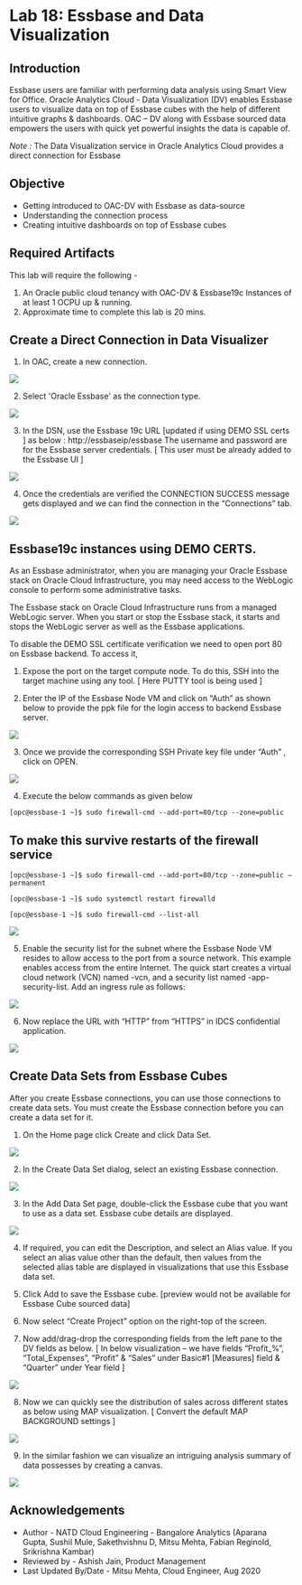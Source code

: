 # Lab 18: Essbase and Data Visualization 

## Introduction

Essbase users are familiar with performing data analysis using Smart View for Office. Oracle Analytics Cloud - Data Visualization (DV) enables Essbase users to visualize data on top of Essbase cubes with the help of different intuitive graphs & dashboards. OAC – DV along with Essbase sourced data empowers the users with quick yet powerful insights the data is capable of.  

*Note :* The Data Visualization service in Oracle Analytics Cloud provides a direct connection for Essbase

## Objective

* Getting introduced to OAC-DV with Essbase as data-source
* Understanding the connection process
* Creating intuitive dashboards on top of Essbase cubes 

## Required Artifacts

This lab will require the following -

  1.	An Oracle public cloud tenancy with OAC-DV & Essbase19c Instances of at least 1 OCPU up & running.
  2.	Approximate time to complete this lab is 20 mins. 


## Create a Direct Connection in Data Visualizer

1. In OAC, create a new connection.

![](./images/image18_1.png "")
 
2. Select 'Oracle Essbase' as the connection type.
 
![](./images/image18_2.png "")

3. In the DSN, use the Essbase 19c URL [updated if using DEMO SSL certs ] as below :
http://essbaseip/essbase
The username and password are for the Essbase server credentials. [ This user must be already added to the Essbase UI ]

![](./images/image18_3.png "")
 
4. Once the credentials are verified the CONNECTION SUCCESS message gets displayed and we can find the connection in the “Connections” tab.

![](./images/image18_4.png "")

## Essbase19c instances using DEMO CERTS.

As an Essbase administrator, when you are managing your Oracle Essbase stack on Oracle Cloud Infrastructure, you may need access to the WebLogic console to perform some administrative tasks. 

The Essbase stack on Oracle Cloud Infrastructure runs from a managed WebLogic server. When you start or stop the Essbase stack, it starts and stops the WebLogic server as well as the Essbase applications. 

To disable the DEMO SSL certificate verification we need to open port 80 on Essbase backend. To access it, 

1.	Expose the port on the target compute node. To do this, SSH into the target machine  using any tool. [ Here PUTTY tool is being used ]

2.	Enter the IP of the Essbase Node VM and click on “Auth” as shown below to provide the ppk file for the login access to backend Essbase server.

![](./images/image18_5.png "")

3.	Once we provide the corresponding SSH Private key file under “Auth” , click on OPEN.

![](./images/image18_6.png "")
 
4.	Execute the below commands as given below

``[opc@essbase-1 ~]$ sudo firewall-cmd --add-port=80/tcp --zone=public``
          
## To make this survive restarts of the firewall service

``[opc@essbase-1 ~]$ sudo firewall-cmd --add-port=80/tcp --zone=public –permanent``

``[opc@essbase-1 ~]$ sudo systemctl restart firewalld``

``[opc@essbase-1 ~]$ sudo firewall-cmd --list-all`` 
  
![](./images/image18_7.png "")
  
5.  Enable the security list for the subnet where the Essbase Node VM resides to allow access to the port from a source network. This example enables access from the entire Internet. The quick start creates a virtual cloud network (VCN) named <prefix>-vcn, and a security list named <prefix>-app-security-list. Add an ingress rule as follows: 
	
![](./images/image18_8.png "")	
 
6. Now replace the URL with “HTTP” from “HTTPS” in IDCS confidential application.

![](./images/image18_9.png "")

## Create Data Sets from Essbase Cubes

After you create Essbase connections, you can use those connections to create data sets. You must create the Essbase connection before you can create a data set for it.

1.	On the Home page click Create and click Data Set. 

![](./images/image18_10.png "")
 
2.	In the Create Data Set dialog, select an existing Essbase connection. 

![](./images/image18_11.png "")

3.	In the Add Data Set page, double-click the Essbase cube that you want to use as a data set. Essbase cube details are displayed.

![](./images/image18_12.png "")

4.	If required, you can edit the Description, and select an Alias value. If you select an alias value other than the default, then values from the selected alias table are displayed in visualizations that use this Essbase data set. 

5.	Click Add to save the Essbase cube. [preview would not be available for Essbase Cube sourced data]

6.	Now select “Create Project” option on the right-top of the screen.

7.	Now add/drag-drop the corresponding fields from the left pane to the DV fields as below.
[ In below visualization – we have fields “Profit_%”, “Total_Expenses”, “Profit” & “Sales” under Basic#1 [Measures] field & “Quarter” under Year field ]           

![](./images/image18_13.png "")
             
8.	Now we can quickly see the distribution of sales across different states as below using MAP visualization.
[ Convert the default MAP BACKGROUND settings ]

![](./images/image18_14.png "")

9.	In the similar fashion we can visualize an intriguing analysis summary of data possesses by creating a canvas.

![](./images/image18_15.png "")

## Acknowledgements

* Author - NATD Cloud Engineering - Bangalore Analytics (Aparana Gupta, Sushil Mule, Sakethvishnu D, Mitsu Mehta, Fabian Reginold, Srikrishna Kambar)
* Reviewed by - Ashish Jain, Product Management
* Last Updated By/Date - Mitsu Mehta, Cloud Engineer, Aug 2020
